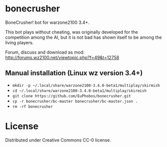 bonecrusher
===========

BoneCrusher! bot for warzone2100 3.4+.

This bot plays without cheating, was originally developed for the competition
among the AI, but it is not bad has shown itself to be among the living players.

Forum, discuss and download as mod: http://forums.wz2100.net/viewtopic.php?f=49&t=12758

Manual installation (Linux wz version 3.4+)
-------------------------------------------

* `mkdir -p ~/.local/share/warzone2100-3.4.0-beta1/multiplay/skirmish`
* `cd ~/.local/share/warzone2100-3.4.0-beta1/multiplay/skirmish`
* `git clone https://github.com/EuPhobos/bonecrusher.git`
* `cp -r bonecrusher/bc-master bonecrusher/bc-master.json .`
* `rm -rf bonecrusher`

License
=======

Distributed under Creative Commons CC-0 license.
